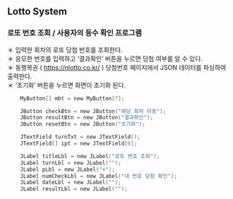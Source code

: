 ## Lotto System

### 로또 번호 조회 / 사용자의 등수 확인 프로그램

＊ 입력한 회차의 로또 당첨 번호를 조회한다.   
＊ 응모한 번호를 입력하고 ‘결과확인’ 버튼을 누르면 당첨 여부를 알 수 있다.   
＊ 동행복권 ( https://nlotto.co.kr/ ) 당첨번호 페이지에서 JSON 데이터를 파싱하여 출력한다.   
＊ ‘초기화’ 버튼을 누르면 화면이 초기화 된다.   
   
```c
	MyButton[] mbt = new MyButton[7];

	JButton checkBtn = new JButton("해당 회차 이동");
	JButton resultBtn = new JButton("결과확인");
	JButton resetBtn = new JButton("초기화");

	JTextField turnTxt = new JTextField();
	JTextField[] ipt = new JTextField[6];

	JLabel titleLbl = new JLabel("로또 번호 조회");
	JLabel turnLbl = new JLabel("");
	JLabel pLbl = new JLabel("+");
	JLabel numCheckLbl = new JLabel("내 번호 당첨 확인");
	JLabel dateLbl = new JLabel("");
	JLabel resultLbl = new JLabel("");
  ```
